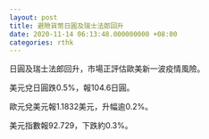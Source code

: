 ```yaml
---
layout: post
title: 避險貨幣日圓及瑞士法郎回升
date: 2020-11-14 06:13:48.000000000 +08:00
categories: rthk
---
```


日圓及瑞士法郎回升，市場正評估歐美新一波疫情風險。

美元兌日圓跌0.5%，報104.6日圓。

歐元兌美元報1.1832美元，升幅逾0.2%。

美元指數報92.729，下跌約0.3%。
